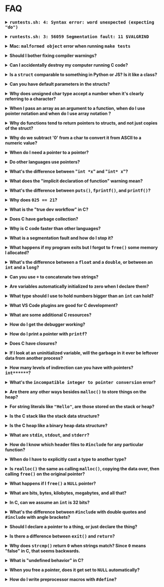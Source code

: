 # FAQ

<p><details><summary><b><tt>runtests.sh: 4: Syntax error: word unexpected (expecting "do")</tt></b></summary><p>

If you see this error:

```shell
Running unit tests:
: not foundtests.sh: 2: ./tests/runtests.sh:
./tests/runtests.sh: 4: ./tests/runtests.sh: Syntax error: word unexpected (expecting "do")
```

You have two options:

1. Open the file `tests/runtests.sh` in VS Code in whatever subproject folder
   you’re working in, e.g. `fizzbuzz`. Click on the lower right of the screen
   where it says `CRLF`. Choose `LF`. Save the file. Then the error should go
   away.

2. You can do this from the command line with the `tr` command:

```shell
cd tests
cat runtests.sh | tr -d '\r' > runtests.tmp
mv runtests.tmp runtests.sh
```

The root of the problem is a setting in git that causes all newlines (LF) to
be converted to carriage-return/newline (CRLF). The script `runtests.sh` is a
_bash script_ that bash runs, and bash *hates* `\r` and pukes everywhere.

To cause git to _not_ do newline conversion for future clones, run the
following:

```
git config --global core.autocrlf false
```

</p></details></p>

<!-- ============================================================================= -->

<p><details><summary><b><tt>runtests.sh: 3: 56059 Segmentation fault: 11  $VALGRIND</tt></b></summary><p>

This means you got a segfault in your program. See [What is a segmentation fault
and how do I stop it?](#what-is-segfault)

</p></details></p>

<!-- ============================================================================= -->

<p><details><summary><b>Mac: <tt>malformed object</tt> error when running <tt>make tests</tt></b></summary><p>

This is caused by an older version of the `ar` and `ranlib` packages being installed.
Sometimes these conflict with the versions installed with xcode.

If running MacPorts:

```
sudo port selfupdate
sudo port upgrade cctools
```

If running Brew:

```
sudo brew update
sudo brew upgrade gcc
```

</p></details></p>

<!-- ============================================================================= -->

<p><details><summary><b>Should I bother fixing compiler warnings?</b></summary><p>

YES!

In C, a warning is the compiler saying, "I can build that, and I will, but it's
probably going to do something really messed up that you don't want."

There are only a few warnings you can safely ignore.

If you're _absolutely sure_ the "unused variable" warning is OK, then you could ignore it. Or, better, add a line of code that silences the warning:

```c
void foo(int a)
{
    (void)a; // Do nothing, but at least the compiler will be quiet
```

</p></details></p>

<!-- ============================================================================= -->

<p><details><summary><b>Can I accidentally destroy my computer running C code?</b></summary><p>

Nope! Not with a modern OS.

If you're running MS-DOS, then sure, you can do all kinds of things.
I once accidentally blew away all my BIOS settings with a program I
wrote and my computer wouldn't boot.

But Windows, Linux, macOS, BSD, or any other mainstream OS from this century all
offer memory and resource protection that prevents you from changing memory
you're not supposed to, or wiping out a disk you're not supposed to, etc.

The worst you'll see is a `Segmentation fault` message which means your program
tried to do something bad and the OS killed it.

</p></details></p>

<!-- ============================================================================= -->

<p><details><summary><b>Is a <tt>struct</tt> comparable to something in Python or JS? Is it like a class?</b></summary><p>

It's like a class, except with only data (fields, properties) attached to it.
There are no methods (functions) associated with it.

If you _really_ want to pretend that you have methods on a `struct`, you can add
them as fields that are _pointers to functions_. The syntax is pretty obtuse,
and it's not a natural or idiomatic thing to do in C.

Example:

```c
struct animal {
    char *name;

    // make_sound is a pointer to a function with no parameters that returns void
    void (*make_sound)(void);
}

// Note how bleat() matches the signature for make_sound(), above
void bleat(void)
{
    printf("Baaaahhhh!\n");
}

int main(void)
{
    struct animal goat;

    // C doesn't have the concept of a constructor, so we have to do it by hand:

    goat.name = "goat";
    goat.make_sound = bleat;

    // Call the "method":

    goat.make_sound(); // Baaaahhhh!
}
```

</p></details></p>

<!-- ============================================================================= -->

<p><details><summary><b>Can you have default parameters in the structs?</b></summary><p>

No. The best you can do is have a helper function set the defaults.

```c
void foo_default(struct foo *f)
{
    f->a = 10; // Set defaults
    f->b = 20;
    f->c = 30;
}
```

```c
struct foo x;

foo_default(&x); // Set defaults

x.a = 99; // Override default
```

When you declare a `struct`, you can also use an initializer to set the field
values:

```c
struct foo x = { .a = 10, .b = 20, .c = 30 };
```
</p></details></p>

<p><details><summary><b>Why does unsigned char type accept a number when it's clearly referring to a character?</b></summary><p>

Deep down, computers just deal in numbers (`1`s and `0`s). They don't know what
a character is. We humans have come up with a system wherein a number
_represents_ a certain character. For example, we've agreed that `A` is `65`.

(For information on what number represents what character, look up more detail
on [ASCII](https://en.wikipedia.org/wiki/ASCII) encoding, or its modern superset
[UTF-8](https://en.wikipedia.org/wiki/UTF-8).)

With that in mind, C really only deals in numbers. Even when you put a character
in single quotes, it's still just a number. The only difference is in how we
_interpret_ that number. That is, is it a value, like 65, or is it a character,
like `A`?

```c
unsigned char c = 'A';

printf("%c\n", c); // Prints "A"
printf("%d\n", c); // Prints 65
```

```c
unsigned char c = 'A';
int x = c + 10;

printf("%d", x); // Prints 75, since 'A' == 65
```

In C, whenever you have a character in single quotes like `'A'`, the compiler
treats it just like you'd put the number `65` there. (Or `66` for `'B'`, and so
on.)

The only difference between `unsigned char` and `unsigned int` is the number of
bytes that are used to represent the number. A `char` is onGe byte, and an `int`
is typically 4 bytes (but not always).

You can think of these additional bytes as analogous to adding more digits to
your numbers. The more digits you have, the more range you can store. Two
decimal digits only gets you from 0 to 99, but 8 digits gets you from 0 to
99999999. Similarly, one byte only gets you from 0 to 255, but 4 bytes gets you
from 0 to 4,294,967,295.

If you never needed numbers larger than 255, you could use `unsigned char` for
all your variables! (But since modern computers are at least as fast with `int`s
as they are with `char`s, people just use `int`s.)

</p></details></p>

<p><details><summary><b>When I pass an array as an argument to a function, when do I use pointer notation and when do I use array notation ?</b></summary><p>

It's a little-known FunFact that C doesn't actually pass entire arrays to
functions. It only passes pointers to the first element in that array.

```c
int a[2000];

// "a" is a pointer to the first element in the array.
// It's the same as &(a[0]).
foo(a);
```

So when you declare your function, you can do any of these:

```c
void foo(int *a)
```
```c
void foo(int a[])
```
```c
void foo(int a[1])
```
```c
void foo(int a[2000])
```
```c
void foo(int a[999999999])
```

and it treats them all as if you'd used:

```c
void foo(int *a)
```

There's a difference if you want to use multidimensional arrays. You must
declare all the dimensions except the first one, which is optional. The compiler
needs to know the other dimensions so it can do its array indexing computations
correctly.

```c
int foo(int x[][30]) // 30 wide
{
    return x[2][4];
}

int main(void)
{
    int a[10][30]; // 30 wide

    foo(a);
```

This only applies for multidimensional arrays. For 1-dimensional arrays, the
rule still applies; you still need to specify all dimensions except the first
one... but since there is only one, you never need to specify it.
</p></details></p>

<p><details><summary><b>Why do functions tend to return pointers to structs, and not just copies of the struct?</b></summary><p>

It's possible to do this:

```c
struct foo my_func(void)
{
    struct foo f;

    f.x = 10;

    return f; // Return a copy of f
}
```

as opposed to:

```c
struct foo *my_func(void)
{
    struct foo *p = malloc(sizeof(struct foo));

    p->x = 10;

    return p; // Return a copy of p
}
```

But in C, it's more idiomatic to return a copy of the pointer to the memory
allocated than it is to return a copy of the `struct` itself.

Part of the reason for this is that it takes time to copy data. A `struct` can
be very large depending on how many fields it has in it, but your average
pointer is only 8 bytes.

Since every time you `return` a thing, a copy of that thing gets made, it is
faster to copy a pointer than it is to copy a `struct` of any non-trivial size.

Finally, note that this variant always invokes undefined behavior and should
never be used:

```c
struct foo *my_func(void)
{
    struct foo f;

    f.x = 10;

    return &f; // Return a copy of a pointer to f
}
```

The reason is because `f` vaporizes as soon as the function returns (since it's
just a local variable), so any pointers to it are invalid.

</p></details></p>

<!-- ============================================================================= -->

<p><details><summary><b>Why do we subtract '0' from a char to convert it from ASCII to a numeric value?</b></summary><p>

The code typically looks like this:

```c
char c = '2';  // ASCII '2'

int v = c - '0'; // Convert into numeric value 2

printf("%d\n", v); // prints decimal 2
```

Remember that in C, a `char` is like a small `int`, and when you have a
character in single quotes like `'2'`, C replaces that with the
[ASCII](https://en.wikipedia.org/wiki/ASCII) value of that character.

In the case of our example, the ASCII value of `'2'` is `50`. And we want to
convert that to the numeric value `2`. So we clearly have to subtract `48` from
it, since `50 - 48 = 2`. But why the `'0'`, then?

Here's part of the ASCII table, just the numbers:

|Character|ASCII value|
|:-------:|:---------:|
|  `'0'`  |    48     |
|  `'1'`  |    49     |
|  `'2'`  |    50     |
|  `'3'`  |    51     |
|  `'4'`  |    52     |
|  `'5'`  |    53     |
|  `'6'`  |    54     |
|  `'7'`  |    55     |
|  `'8'`  |    56     |
|  `'9'`  |    57     |

It's no coincidence it's done this way. Turns out that if you subtract `48` from
any ASCII character that is a digit, you'll end up with the numeric value of
that ASCII character.

Example: `'7'` is value `55` (from the table), compute `55 - 48` and you get
`7`.

And since `'0'` is `48`, it's become idiomatic in C to convert ASCII digits to
values by subtracting `'0'` from them.

</p></details></p>

<!-- ============================================================================= -->

<p><details><summary><b>When do I need a pointer to a pointer?</b></summary><p>

There are a few reasons you might need one, but the most common is when you pass
a pointer to a function, and the function needs to modify the pointer.

Let's take a step back and see when you just need to use a pointer.

```c
void foo(int a)
{
    a = 12;
}

int main(void)
{
    int x = 30;

    printf("%d\n", x); // prints 30

    foo(x);

    printf("%d\n", x); // prints 30 again--not 12! Why?
}
```

In the above example, `foo()` wants to modify the value of `x` back in main.
But, alas, it can only modify the value of `a`. When you call a function, all
arguments get _copied_ into their respective parameters. `a` is merely a _copy_
of `x`, so modifying `a` has no effect on `x`.

What if we want to modify `x` from `foo()`, though? This is where we have to use
a pointer.

```c
void foo(int *a)
{
    *a = 12; // Set the thing `a` points at to 12
}

int main(void)
{
    int x = 30;

    printf("%d\n", x); // prints 30

    foo(&x);

    printf("%d\n", x); // prints 12!
}
```

In this example, `foo()` gets a copy of a pointer to `x`. (Everything gets
copied into the parameters when you make a call, even pointers.)

Then it changes the thing the pointer points to to `12`. That pointer was
pointing to `x` back in main, so it changes `x`'s value to `12`.

Great!

So what about pointers to pointers? It's the same idea. Let's do a broken
example:

```c
void alloc_ints(int *p, int count)
{
    p = malloc(sizeof(int) * count); // Allocate space for ints
}

int main(void)
{
    int *q = NULL;

    alloc_ints(q, 10); // Alloc space for 10 ints

    printf("%p\n", q); // Prints NULL still!!

    q[2] = 10;  // UNDEFINED BEHAVIOR, CRASH?
}
```

What happened?

When we call `alloc_ints()`, a _copy_ of `q` is made in `p`. We then assign into
`p` with the `malloc()`, but since `p` is just a copy of `q`, `q` is unaffected.

It's just like our first version of `foo()`, above.

Solution? We need to pass a pointer to `q` to `alloc_ints()` so that
`alloc_ints()` can modify the value of `q`.

But `q` is already a pointer! It's an `int *`! So when we take the address-of it
(AKA get a pointer to it), we'll end up with a pointer to a pointer, or an `int
**`!

```c
void alloc_ints(int **p, int count)
{
    // Allocate space for ints, store the result in the thing that
    // `p` points to, namely `q`:

    *p = malloc(sizeof(int) * count);
}

int main(void)
{
    int *q = NULL;

    alloc_ints(&q, 10); // Alloc space for 10 ints

    printf("%p\n", q); // Prints some big number, good!

    q[2] = 10;  // works!
}
```

Success!
</p></details></p>

<!-- ============================================================================= -->

<p><details><summary><b>Do other languages use pointers?</b></summary><p>

Most all of them do, but some are more explicit about it than others. In
languages like Go, C, C++, and Rust, you have to use the proper operators when
using pointers and references.

But languages like JavaScript and Python do a lot of that stuff behind your
back. Take this Python example:

```python
class Foo:
    def __init__(self, x):
        self.x = x

def bar(a):
    a.x = 12 # Sets `f.x` to 12--why?

    a = None # Does NOT destroy `f`--why not?


f = Foo(2)

print(f.x) # Prints 2

bar(f)

print(f.x) # Prints 12--why?
```

Let's look what happened there. We made a new object `f`, and we passed that
object to function `bar()`, which modified its `x` property.

After enough time with Python, we learn that it passes objects _by reference_.
This is another way of saying it's using pointers behind your back. Behind the
scenes in Python, `a` is a pointer to `f`.

That's why when we modify `a.x`, it actually modifies `f.x`.

And it's also why when we set `a` to `None`, it doesn't change `f` at all. `a`
is just a pointer to `f`, not `f` itself.

Let's look at the C version of that Python program. This works exactly the same way:

```c
#include <stdio.h>

struct foo {
    int x;
};

void bar(struct foo *a)
{
    a->x = 12;   // Sets f.x to 12--why?

    a = NULL;    // Does NOT destroy `f`--why not?
}

int main(void)
{
    struct foo f = { 2 };

    printf("%d\n", f.x); // Prints 2

    bar(&f);

    printf("%d\n", f.x); // Prints 12--why?
}
```

`a` is a pointer to `f`. So we when do `a->x`, we're saying "set the `x`
property on the thing that `a` points to".

And when we set `a` to `NULL`, it's just modifying `a`, not the thing that `a`
points to (namely `f`).

</p></details></p>

<!-- ============================================================================= -->

<p><details><summary><b>What's the difference between "<tt>int *x</tt>" and "<tt>int* x</tt>"?</b></summary><p>

Syntactically, nothing. They're equivalent.

That said, the recommendation is that you use the form `int *x`.

Here's why. These two lines are equivalent:

```c
int* x, y;
```

```c
int *x, y;
```

In both of them, `x` is type `int*`, and `y` is type `int`. But by putting the
asterisk right next to the `int`, it makes it look like both `x` and `y` are of
type `int*`, when in fact only `x` is.

If we reverse the order of `x` and `y`, we must necessarily move the asterisk
with `x`:

```c
int y, *x; // Also equivalent to the previous two examples
```

It's idiomatic to keep the asterisk tucked up next to the variable that's the
pointer.
</p></details></p>

<!-- ============================================================================= -->

<p><details><summary><b>What does the "implicit declaration of function" warning mean?</b></summary><p>

This is the compiler saying "Hey, you're calling a function but I haven't seen a
declaration for that function yet." Basically you're calling a function before
you've declared it.

If you're calling a library function like `printf()` or a syscall like `stat()`,
the most common cause of this warning is failure to `#include` the header file
associated with that function. Check the `man` page for exactly which.

But what if you're getting the error on one of your own functions? Again, it
means you're calling that function before you've declared it.

But what does _declared_ mean?

A declaration can either be a function definition, or a function prototype.

Let's look at a broken example:

```c
#include <stdio.h>

int main(void)
{
    foo(); // Implicit declaration warning!!
}

void foo(void)
{
    printf("Foo!\n");
}
```

In that example, `main()` calls `foo()`, but the compiler hasn't seen a
declaration of `foo()` yet. We can fix it by defining `foo()` _before_ `main()`:

```c
#include <stdio.h>

// Just moved foo()'s definition before main(), that's all

void foo(void)
{
    printf("Foo!\n");
}

int main(void)
{
    foo(); // No problem!
}
```

You can also use a _function prototype_ to declare a function before it is used,
like so:

```c
#include <stdio.h>

void foo(void); // This is the prototype! It's a declaration of foo().

int main(void)
{
    foo(); // No problem
}

void foo(void) // This is the definition of foo()
{
    printf("Foo!\n");
}
```

Prototypes for functions that are callable from other source files typically
go in header files, and then those other source files `#include` them.

For functions that aren't used outside the current `.c` file (e.g. little helper
functions that no other file will even need to call), those usually are either
defined at the top of the file before their first call. If that's inconvenient,
a prototype can be placed at the top of the `.c` file, instead.

</p></details></p>

<!-- ============================================================================= -->

<p><details><summary><b>What's the difference between <tt>puts()</tt>, <tt>fprintf()</tt>, and <tt>printf()</tt>?</b></summary><p>

`puts()` simply outputs a string. It does no formatting of variables. Its only
argument is a single string. Additionally, it prints a newline at the end for
you.

```c
// This prints "Hello, world %d!" and then a newline:
puts("Hello, world %d!");
```

`printf()` does formatted output of variables, and strings as well. It's a
superset of `puts()`, in that way.

```c
int x = 12;

// This prints "Hello, world 12!\n":
printf("Hello, world %d!\n", x);
```

`fprintf()` is just like `printf()`, except it allows you to print to an open file.

```c
FILE *fp = fopen("foo.txt", "w");
int x = 12;

// This writes "Hello, world 12!\n" to the file "foo.txt":
fprintf(fp, "Hello, world %d!\n", x);
```

Incidentally, there's already a file open for you called `stdout` (_standard
output_) which normally prints to the screen. These two lines are equivalent:

```c
printf("Hello, world!\n");
fprintf(stdout, "Hello, world!\n"); // Same thing!
```

There's another already-opened file called `stderr` (_standard error_) that is
typically used to print error messages. Example:

```c
if (argc != 2) {
    fprintf(stderr, "You must specify a command line argument!\n");
    exit(1);
}
```

</p></details></p>

<!-- ============================================================================= -->

<p><details><summary><b>Why does <tt>025 == 21</tt>?</b></summary><p>

In C, any time you have a plain leading `0` on front of a number, the compiler
thinks your number is _base-8_ or _octal_.

Converting `025` to decimal can be done like so:

`2*8 + 5*1 = 16 + 5 = 21`

Octal is rarely used in practice, and it's common for new C programmers to put
`0` in front of a number in error.

One of the last common places to see octal numbers is in [Unix file
permissions](https://en.wikipedia.org/wiki/File_system_permissions#Numeric_notation).

</p></details></p>

<!-- ============================================================================= -->

<p><details><summary><b>What is the "true dev workflow" in C?</b></summary><p>

There is none.

Initially, it was in a Unix-like system probably using
[Makefiles](https://en.wikipedia.org/wiki/Makefile) to build the software. This
is the system we use at Lambda.

And modern C development under Unix still follows this pattern, except maybe
using [autotools](https://en.wikipedia.org/wiki/GNU_Build_System) or
[CMake](https://en.wikipedia.org/wiki/CMake).

But dev for specific platforms like Windows probably happens in [Visual
Studio](https://en.wikipedia.org/wiki/Microsoft_Visual_Studio) instead of using
`make` and the rest of it.

</p></details></p>

<!-- ============================================================================= -->

<p><details><summary><b>Does C have garbage collection?</b></summary><p>

Nope!

When it comes to freeing up memory that is no longer needed by the program,
there are basically two schools of thought:

* Have the programmer manually manage that memory by explicitly allocating and
  freeing it. (C's `malloc()` and `free()` functions.)
* Have the runtime automatically manage all that for you. (Garbage collection,
  automatic reference counting, etc.)

C is too low-level to automatically manage memory usage for you.

One exception is that C automatically allocates and frees _local variables_ just
like other languages you're used to. You don't have to explicitly call `free()`
for locals (and it's an error to do so). You must call free for any and all
pointers to data that you got back from `malloc()` when you're done with them.

Also, when a program exits, all memory associated with it is freed by the OS,
whether locals or `malloc()`d data.

</p></details></p>

<!-- ============================================================================= -->

<p><details><summary><b>Why is C code faster than other languages?</b></summary><p>

The big thing is _interpreted_ versus _compiled_.

Python and JavaScript are interpreted languages, which means another program
runs your program. It's software running software. So you run python code with
the `python` program and JavaScript code with `node`, for example.

So in that case, we have the CPU running `python`, and the Python running your
Python program. Python is the middleman, and that takes execution time.

C is a compiled language. The compiler takes your C code, and produces machine
code. The CPU runs it directly. No middleman, so it's faster.

But other languages are compiled (like Go, Swift, Rust, C++, and so on). Why is
C faster than them, typically?

It's because C is a no-frills, minimalist language. The code you write in C is
actually quite close to the machine code that gets produced by the compiler, so
it doesn't have to do a lot of things behind your back.

Additionally, people have been working on optimizing the output from C compilers
for over 45 years. That's a big head start over other languages.

</p></details></p>

<!-- ============================================================================= -->

<a name="what-is-segfault"></a><p><details><summary><b>What is a segmentation fault and how do I stop it?</b></summary><p>

It means you've accessed some memory you weren't supposed to. The OS killed your
process to prevent it from doing so.

The trick is to find the line that's causing the problem. If you get a debugger
installed, this can really help.

In lieu of that, use well-positioned `printf` calls to figure out what the last
thing your program does before it crashes.

The bug almost certainly has to do with pointers or arrays (which are just
pointers behind syntactic sugar).

Maybe you're accessing a `NULL` pointer, or an array out of bounds, or modifying
something you're not allowed to modify.

</p></details></p>

<!-- ============================================================================= -->

<p><details><summary><b>What happens if my program exits but I forgot to <tt>free()</tt> some memory I allocated?</b></summary><p>

All memory associated with a process is freed when the program exits, even if
you forgot to `free()` it.

It's considered shoddy programming to not `free()` all the things you
`malloc()`d, though. The OS will free it, but it's bad style to rely on that.

</p></details></p>

<!-- ============================================================================= -->

<p><details><summary><b>What's the difference between a <tt>float</tt> and a <tt>double</tt>, or between an <tt>int</tt> and a <tt>long</tt>?</b></summary><p>

It's all about the range of numbers you want to be able to store.

`double` can hold a more precise number than a `float`.

A `float` might only be precise up to `3.14159`, but a `double` could hold
`3.1416925358979`, for example.

Likewise, an `int` might only be able to hold numbers up to 2 billion or so, but
a `long` could hold much larger numbers.

Use as little as you need. If a `float` or `int` can do the job, use them. If
you need more precision or larger numbers, step up to the next larger type.

</p></details></p>

<!-- ============================================================================= -->

<p><details><summary><b>Can you use <tt>+</tt> to concatenate two strings?</b></summary><p>

No.

The reason is that strings are represented as `char*` types, and adding two
`char*`s together is not a defined operation in C.

Use the `strcat()` function in `<string.h>` to concatenate one string onto
another.

</p></details></p>

<!-- ============================================================================= -->

<p><details><summary><b>Are variables automatically initialized to zero when I declare them?</b></summary><p>

No.

Always explicitly initialize your variables, whether they be pointers or regular
types. If you don't, random garbage will be in them when you use them.

> Exception: local variable declared with `static` storage class (this concept
> is out of scope for Lambda) and global variables get initialized to zero
> automatically. But it's still good form to explicitly initialize them.

</p></details></p>

<!-- ============================================================================= -->

<p><details><summary><b>What type should I use to hold numbers bigger than an <tt>int</tt> can hold?</b></summary><p>

If you don't need negative numbers, try `unsigned int`.

If that's not enough, try `long`.

If that's not big enough, try `long long` (yes, that's a real thing).

If those aren't enough, try `unsigned long long`.

If you just need big numbers, but not a lot of precision, you can use `double` or `long double`.

If you need big numbers _and_ a lot of precision _and_ none of the above are big
enough, check out the [GNU Multiple Precision library](https://gmplib.org/). It
does arbitrary precision arithmetic to as much precision as you have RAM.

</p></details></p>

<!-- ============================================================================= -->

<p><details><summary><b>What VS Code plugins are good for C development?</b></summary><p>

"C/C++ IntelliSense, debugging, and code browsing" by Microsoft is a good one.

</p></details></p>

<!-- ============================================================================= -->

<p><details><summary><b>What are some additional C resources?</b></summary><p>

A great C book is _The C Programming Language_ Second Edition, by Kernighan [the
"g" is silent] and Ritchie. It's affectionately referred to simply as _K&R2_.

A less great book that is free online is [Beej's Guide to C
Programming](https://beej.us/guide/bgc/).

A good, comprehensive FAQ is the [comp.lang.c FAQ](http://c-faq.com/).

There's no "one true source" of C info online, unfortunately.

Googling `printf example`, for example, will get you good results.

Googling `man printf` will bring up the `man` page for `printf`.

</p></details></p>

<!-- ============================================================================= -->

<p><details><summary><b>How do I get the debugger working?</b></summary><p>

The commonly-used debugger is called `gdb` (GNU Debugger).

Lambda's own Brian Ruff got it working on the Mac, and made a
[video](https://youtu.be/BgMOqjdpy5Y) covering it.

[These
instructions](https://www.thegeekstuff.com/2010/03/debug-c-program-using-gdb/)
are reported good for WSL on Windows.

[The CS Wiki
page](https://github.com/LambdaSchool/CS-Wiki/wiki/C-and-Cpp-Debugging-in-VS-Code)
might help, but it's slightly outdated since VS Code is in heavy development.

[This video](https://www.youtube.com/watch?v=aWIs6Kv1MvE) is reported good, as
well.

If you're not seeing program output in the `Output` tab, try adding this to your
`launch.json`:

```json
"externalConsole": true
```

We recommend Googling for `vscode gdb setup macos`, substituting whatever
platform you're on for `macos` and setting the search date range to be recent.

</p></details></p>

<!-- ============================================================================= -->

<p><details><summary><b>How do I print a pointer with <tt>printf</tt>?</b></summary><p>

Use the `%p` format specifier. This will print the value of the pointer (i.e.
the memory address), not what it's pointing to (i.e. the value stored at that
memory address.)

In practice, pointers are rarely printed except for debugging.

</p></details></p>

<!-- ============================================================================= -->

<p><details><summary><b>Does C have closures?</b></summary><p>

No.

</p></details></p>

<!-- ============================================================================= -->

<p><details><summary><b>If I look at an uninitialized variable, will the garbage in it ever be leftover data from another process?</b></summary><p>

Not on a modern OS. It would be a security risk, so the OS makes sure this never
happens.

</p></details></p>

<!-- ============================================================================= -->

<p><details><summary><b>How many levels of indirection can you have with pointers? <tt>int******</tt>?</b></summary><p>

It's effectively unlimited. But the more you have, the less readable your code
is.

In real life:

* 99.8% (roughly) of pointer usage is single indirection, like `int*`.
* 1.5% (roughly) is double indirection, like `char**`.
* And the remaining 0.5% is the rest of it.

</p></details></p>

<!-- ============================================================================= -->

<p><details><summary><b>What's the <tt>incompatible integer to pointer conversion</tt> error?</b></summary><p>

This means you have a type mismatch in your assignment.

One side of the `=` has pointer type, and the other side has integer type.

If you have a pointer in your assignment, both side of the `=` must be the same
pointer type.

Maybe you meant to take the address of the right hand side? Or dereference the
right hand side?

</p></details></p>

<!-- ============================================================================= -->

<p><details><summary><b>Are there any other ways besides <tt>malloc()</tt> to store things on the heap?</b></summary><p>

Short answer: no.

(We're assuming that by `malloc()` we mean `malloc()`, `calloc()`, and
`realloc()`.)

The longer answer is that you can make a syscall and request more RAM from the
operating system. In practice, this is very rare; people just call `malloc()`.

In Unix, that syscall is `brk()` (or `sbrk()`). The behavior of this call is a bit strange no

</p></details></p>

<!-- ============================================================================= -->

<p><details><summary><b>For string literals like <tt>"Hello"</tt>, are those stored on the stack or heap?</b></summary><p>

Neither.

Consider it to be stored in such a way that it is perpetually accessible from
the entire program for the entire run and is never freed. So sort of like the
heap.

This code is just fine:

```c
char *hello(void)
{
    char *s = "hello!";

    return s;
}
```

`s` is a local variable that is set to point to the string `"hello!"`, and `s`
is deallocated as soon as the function returns. But the data `s` points to
(namely the `"hello!"`) persists for the entire life of the program and is never
freed.

It's not actually on the heap, though. The C memory map looks like this,
typically:

```
+--------------------+
|       Stack        |
|         |          |
|         v          |
+- - - - - - - - - - +
|                    |
|                    |
|                    |
+- - - - - - - - - - +
|         ^          |
|         |          |
|        Heap        |
+--------------------+
| Uninitialized data |
+--------------------+
|  Initialized data  |
|    (Read-Write)    |
+--------------------+
|  Initialized data  |
|     (Read-Only)    |
+--------------------+
|    Program code    |
+--------------------+
```

Constant strings are found in the read-only initialized data section of memory.

If you try to write to one, your program will likely crash:

```c
char *s = "Hello!";

*s = 'B'; // segfault!
```

</p></details></p>

<!-- ============================================================================= -->

<p><details><summary><b>Is the C stack like the stack data structure?</b></summary><p>

Yup! It's used by C to allocate space for local variables when you call functions.

When you return from a function, all those local variables are popped off the
stack and thrown away. (Which is why local variables only last as long as the
function!)

</p></details></p>

<!-- ============================================================================= -->

<p><details><summary><b>Is the C heap like a binary heap data structure?</b></summary><p>

No--it's just a name collision.

Just assume the heap is a big, contiguous chunk of memory. It can be used for
whatever, but in C, it is typically managed by `malloc()` and `free()` so that
we don't have to worry about it.

</p></details></p>

<!-- ===================================================================== -->

<p><details><summary><b>What are <tt>stdin</tt>, <tt>stdout</tt>, and <tt>stderr</tt>?</b></summary><p>

These are the three files that are automatically opened for a process when it is first created.

|Stream           | File Name |  Device  |
|-----------------|:---------:|:--------:|
| Standard Input  |  `stdin`  | Keyboard |
| Standard Output |  `stdout` |  Screen  |
| Standard Error  |  `stderr` |  Screen  |

`stderr` is typically used specifically for error messages, even though it goes
to the same place as `stdout`. (The idea is that you can redirect all normal
output to one place, and all error output to another place. Or suppress normal
output while allowing error output.)

</p></details></p>

<!-- ============================================================================= -->

<p><details><summary><b>How do I know which header files to <tt>#include</tt> for any particular function?</b></summary><p>

Check the man page for the function in question. It'll show it in the _Synopsis_
section.

Example for `printf()`:

> **SYNOPSIS**
> ```c
>    #include <stdio.h>
> ```
> ```c
>     int
>     printf(const char * restrict format, ...);
> ```

Note that if you type `man` on the command line for a particular function, you
might a manual page for another command that isn't the C function. In that case,
you have to specify the proper _section_ of the manual for the function.

Try section 3 for library functions, and section 2 for syscalls.

Example looking for `printf()` in section 3:

```shell
man 3 printf
```

And section 2 for the `mkdir()` syscall:

```shell
man 2 mkdir
```

</p></details></p>

<!-- ============================================================================= -->

<p><details><summary><b>When do I have to explicitly cast a type to another type?</b></summary><p>

Barely ever.

C is pretty good about conversions, and you should be able to build almost
everything without casting.

What if you need constant types?

```c
// Print a double:
// (Floating point constants are double by default.)
printf("%lf\n", 3.14);

// Print a float:
printf("%f\n", 3.14f);

// Print a long double
printf("%Lf\n", 3.14L);

// Print a long integer:
printf("%ld\n", 99L);

// Print a long long integer:
printf("%lld\n", 99LL);

// Produce a floating result of a calculation by making sure at least
// one of the operands is a float:
float sort_of_pi = 22.0f / 7;
double double_pi = 22.0 / 7;
```

What if you need to cast a void pointer?

```c
void foo(void *p)
{
    // convert p to a char*
    char *q = p;

    // Don't need to cast return value from malloc
    int *z = malloc(sizeof(int) * 100);
```

Some exceptions:

```c
void foo(int a)
{
    // Cast an unused variable to type void to suppress compiler warnings:
    (void)a;

    // If the compiler is warning about an unused return value:
    (void)printf("Hello, world!\n");

    // Cast to a char pointer to iterate over bytes of an object:
    // (C99 6.3.2.3 paragraph 7 allows this.)
    float f = 3.14;
    unsigned char *c = (unsigned char *)&f;

    for (unsigned i = 0; i < sizeof f; i++) {
        printf("%02x ", c[i]);
    }
    printf("\n");
```

</p></details></p>

<!-- ============================================================================= -->

<p><details><summary><b>Is <tt>realloc()</tt> the same as calling <tt>malloc()</tt>, copying the data over, then calling <tt>free()</tt> on the original pointer?</b></summary><p>

Effectively, yes, it's the same. Practically, you should use `realloc()`.

`realloc()` might be more efficient because in some cases it might not have to
copy.

If you grow the space and `realloc()` knows there's extra unused memory right
after the existing space, it will simply tack that addition space onto the end
of the memory region and not bother moving the data.

Also, if you shrink the space, `realloc()` will likely not copy the data. It'll
just truncate it.

</p></details></p>


<!-- ============================================================================= -->

<p><details><summary><b>What happens if I <tt>free()</tt> a <tt>NULL</tt> pointer?</b></summary><p>

Nothing. It's a [no-op](https://en.wikipedia.org/wiki/NOP_(code)).

Basically, inside the library code for `free()`, there's something that looks
like this:

```c
void free(void *ptr)
{
    if (ptr == NULL) {
        return;
    }
```

According to the [C99
spec](http://www.open-std.org/jtc1/sc22/wg14/www/docs/n1124.pdf) section
7.20.3.2p2:

> The `free` function causes the space pointed to by `ptr `to be deallocated,
> that is, made available for further allocation. **If `ptr` is a null pointer,
> no action occurs**. Otherwise, if the argument does not match a pointer
> earlier returned by the `calloc`, `malloc`, or `realloc` function, or if the
> space has been deallocated by a call to `free` or `realloc`, the behavior is
> undefined.

</p></details></p>
<!-- ============================================================================= -->

<p><details><summary><b>What are bits, bytes, kilobytes, megabytes, and all that?</b></summary><p>

A [_bit_](https://www.youtube.com/watch?v=_fGujzulsas) is a single `1` or `0`.
That's all the numbers it can represent.

A _nibble_ is 4 bits. It can represent numbers from `0b0000` to `0b1111` (binary
numbers), which is equivalen to `0` to `15` in decimal.

A _byte_ is 8 bits. It can represent numbers from `0b00000000` to `0b11111111`,
or `0` to `255` decimal. (Historically, bytes could be other numbers of bits,
but on all modern systems, it's always 8 bits. _Octet_ is another term for a
number that is specifically 8 bits long.)

A _kilobyte_ is 1024 bytes. (1024 is 2<sup>10</sup>.)

A _megabyte_ is 1024 kilobytes (1,048,576 bytes).

A _gigabyte_ is 1024 megabytes (1,073,741,824 bytes).

A _terabyte_ is 1024 gigabytes (1,099,511,627,776 bytes).

A _petabyte_ is 1024 terabytes (1,125,899,906,842,624 bytes).

If you're used to [SI unit
prefixes](https://en.wikipedia.org/wiki/International_System_of_Units#Prefixes),
you might be wondering why in computers _kilo_ means 1024 instead of 1000 like
it normally does. In short, it's for historic reasons. 1024 was close enough, so
computer programmers adopted the SI prefixes, albeit with a slightly different
value.

And that gets confusing. When I say _kilobyte_, do I mean 1000 bytes or 1024 bytes?

In almost every single case, _kilobyte_ means 1024 bytes. (Hard drive and SSD
sizes are sometimes an exception to this rule.)

To remove the ambiguity, you can use a [binary
prefix](https://en.wikipedia.org/wiki/Binary_prefix), where you'd say _kibibyte_
if you specifically meant 1024 bytes.

That said, in conversation, if someone says _kilobyte_, odds are extremely high
they mean 1024 bytes, not 1000 bytes. _kibibyte_ is uncommonly used in
conversation.

</p></details></p>

<!-- ============================================================================= -->

<p><details><summary><b>In C, can we assume an <tt>int</tt> is 32 bits?</b></summary><p>

No.

You can assume an `int` is _at least_ 16 bits (2 bytes).

There is only one type that has a guaranteed size: `sizeof(char)` will always be
`1` byte. (Same for `unsigned char` and `signed char`.)

Never write code that hardcodes or assumes the size of anything other than
`char`. **Always** use `sizeof` to get the size.

There's a [great Wikipedia article](https://en.wikipedia.org/wiki/C_data_types)
that lists the minimum sizes of the types. If you want your code to be portable
to other compilers and systems, choose a type with a minimum size that works for
the numbers you need to hold.

</p></details></p>

<!-- ============================================================================= -->

<p><details><summary><b>What's the difference between <tt>#include</tt> with double quotes and <tt>#include</tt> with angle brackets?</b></summary><p>

In general, use double quotes for your own header files, and angle brackets for
built-in system header files like `<stdio.h>`.

When you `#include "foo.h"`, it looks for `foo.h` in the same directory as the
source file doing the including.

You can also use relative paths, and it'll look relative to the including source file:

```c
#include "../bar.h"
#include "somedir/baz.h"
```

When you `#include <frotz.h>`, it looks in the _system include directories_ for
the header file. This is where all the built-in header files are installed. On
Unix machines, this tends to be the `/usr/include` directory, but it depends on
the OS and compiler.

</p></details></p>

<!-- ============================================================================= -->

<p><details><summary><b>Should I declare a pointer to a thing, or just declare the thing?</b></summary><p>

It depends on if you want a thing or not, or if you just want to point to
another, **already-existing** thing.

If there is not an already-existing thing, then making a pointer doesn't make
sense. There's no existing thing for it to point to.

This does not declare an `int`:

```c
int *p;
```

There's no `int` there. We have an `int` pointer, but it's uninitialized, so it
points to garbage and can't be used.

So the question to ask is, "Do I already have an existing thing that I can point
to? And if so, do I want to point to it?" If the answer to either is "no", then
don't use a pointer.

Example:

```c
int a = 12; // here's an existing thing
```

So the answer to the first part of the question is yes. And do we want a pointer
to it? Sure, why not?

```c
int *p = &a; // and there's a pointer to it
```

</p></details></p>

<!-- ============================================================================= -->

<p><details><summary><b>Is there a difference between <tt>exit()</tt> and <tt>return</tt>?</b></summary><p>

If you're in the `main()` function, then no.

If you're in any other function, then yes.

`exit()` always exits the running process, no matter where you call it from.

If you're in `main()`, `return` also exits the running process.

If you're in any other function, `return` just returns from that function.

</p></details></p>

<!-- ============================================================================= -->

<p><details><summary><b>Why does <tt>strcmp()</tt> return <tt>0</tt> when strings match? Since <tt>0</tt> means "false" in C, that seems backwards.</b></summary><p>

`strcmp()` returns the _difference_ between two strings. If the strings are the
same, there is zero difference, so it returns zero.

This gives `strcmp()` a little extra power over just returning a boolean
true/false value.

For example, if you run this:

```c
strcmp("Antelope", "Buffalo");
```

it will return less-than zero because "Antelope" is alphabetically less than
"Buffalo".

So not only can it tell you if the strings are the same, it can tell you their
relative sort order. And that means you can pass it in as the comparator
function to the library built-in `qsort()` function.

</p></details></p>

<!-- ============================================================================= -->

<a name="ub"></a><p><details><summary><b>What is "undefined behavior" in C?</b></summary><p>

There are a number of things you're allowed to do in C where the compiler is
allowed to produce code that can have any indeterminate effect. It could work,
it could crash, it could sort of work, it could crash sometimes and not others,
it could crash on some machines and not others.

When you write code that does that, we say the code has _undefined behavior_.

[Wikipedia has a number of practical
examples](https://en.wikipedia.org/wiki/Undefined_behavior), and if you look in
the [C99 Language Specification, Annex
J.2](http://www.open-std.org/jtc1/sc22/wg14/www/docs/n1124.pdf) you can get a
list of _all_ the things you can do that cause undefined behavior.

At Lambda, the most common things you can do to get UB is using bad pointer references.

* Accessing memory you've already `free()`d.
* Freeing memory more than once.
* Accessing an array off the end of its bounds.
* Dereferencing a pointer that points to garbage.
* Dereferencing a `NULL` pointer.
* Returning a pointer to a local variable and dereferencing that.

GCC with `-Wall -Wextra` should warn on a lot of these. This is why it's
_really_ important to fix all those warnings.

</p></details></p>

<!-- ============================================================================= -->

<p><details><summary><b>When you free a pointer, does it get set to <tt>NULL</tt> automatically?</b></summary><p>

No.

Furthermore, `free()` can't do that even if it wanted to.

```c
int *p = malloc(100 * sizeof(int));

free(p);
```

When we call `free()`, it gets a _copy_ of the pointer we pass in. (**All**
functions **always** get _copies_ of **all** arguments you pass in.) As such,
`free()` could set its copy of `p` to `NULL`, but that doesn't affect our
original `p`.

`p` remains whatever value was in it until we set it to something else.

```c
int *p = malloc(100 * sizeof(int));

free(p);

p = NULL; // NOW p is NULL
```

(Note that it's [undefined behavior](#ub) to _dereference_ a pointer after
you've `free()`d it. But it's still OK to change that pointer's value.)

</p></details></p>

<!-- ============================================================================= -->

<p><details><summary><b>How do I write preprocessor macros with <tt>#define</tt>?</b></summary><p>

You've probably already seen simple cases of `#define` like this:

```c
#define antelopes 10

int main(void)
{
    printf("Antelopes: %d\n", antelopes); // prints 10
```

What's actually happening here is the _preprocessor_ runs through the code
before the compiler ever sees it. It manipulates the above code to read:

```c
int main(void)
{
    printf("Antelopes: %d\n", 10); // prints 10
```

and _then_ hands it off to the compiler. The compiler itself knows nothing about
`#define`.

These `#define` _macros_ can also accept parameters that make them behave like
functions in a way.

Example:

```c
#define square(x) x * x // Not quite Right. See below.

int main(void)
{
    printf("9 squared is %d\n", square(9));
```

Then the preprocessor generates this code for the compiler:

```c
int main(void)
{
    printf("9 squared is %d\n", 9 * 9);
```

It just substitutes the parameters in as-is.

Another example:

```c
#define square(x) x * x // Not quite Right. See below.

int main(void)
{
    printf("3 + 2 squared is %d\n", square(3 + 2));
```

Then the preprocessor generates this code for the compiler, merely substituting
in exactly what the dev entered as an argument:

```c
int main(void)
{
    printf("3 + 2 squared is %d\n", 3 + 2 * 3 + 2);
```

Except that prints `11`, when it should print `25` (3 + 2 is 5, and 5 squared is
25)! We have a bug!

Of course, this has to do with the order of operations. We wrote:

```c
3 + 2 * 3 + 2
```

when what we really wanted was:

```c
(3 + 2) * (3 + 2)
```

For this reason, you should **always** put extra parentheses around the macro
body, and around every parameter in the body:

```c
#define square(x) ((x) * (x))
```

And now the expansion of our line will be:

```c
((3 + 2) * (3 + 2))
```

That will work in all expected cases.

</p></details></p>

<!--
TODO:
linker errors, undefined symbols

-->

<!-- ============================================================================= -->

<!--
Template:

<p><details><summary><b></b></summary><p>
</p></details></p>

-->
